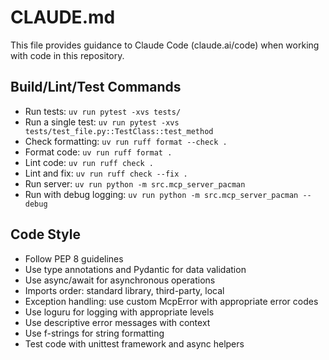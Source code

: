 # CLAUDE.md

This file provides guidance to Claude Code (claude.ai/code) when working with code in this repository.

## Build/Lint/Test Commands
- Run tests: `uv run pytest -xvs tests/`
- Run a single test: `uv run pytest -xvs tests/test_file.py::TestClass::test_method`
- Check formatting: `uv run ruff format --check .`
- Format code: `uv run ruff format .`
- Lint code: `uv run ruff check .`
- Lint and fix: `uv run ruff check --fix .`
- Run server: `uv run python -m src.mcp_server_pacman`
- Run with debug logging: `uv run python -m src.mcp_server_pacman --debug`

## Code Style
- Follow PEP 8 guidelines
- Use type annotations and Pydantic for data validation
- Use async/await for asynchronous operations
- Imports order: standard library, third-party, local
- Exception handling: use custom McpError with appropriate error codes
- Use loguru for logging with appropriate levels
- Use descriptive error messages with context
- Use f-strings for string formatting
- Test code with unittest framework and async helpers